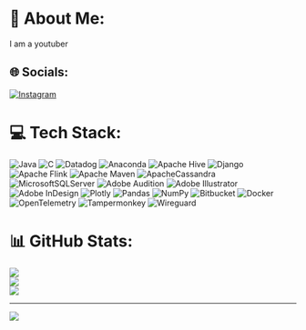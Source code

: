 # 💫 About Me:
I am a youtuber


## 🌐 Socials:
[![Instagram](https://img.shields.io/badge/Instagram-%23E4405F.svg?logo=Instagram&logoColor=white)](https://instagram.com/Yashu___07__yashwanth__) 

# 💻 Tech Stack:
![Java](https://img.shields.io/badge/java-%23ED8B00.svg?style=flat&logo=openjdk&logoColor=white) ![C](https://img.shields.io/badge/c-%2300599C.svg?style=flat&logo=c&logoColor=white) ![Datadog](https://img.shields.io/badge/datadog-%23632CA6.svg?style=flat&logo=datadog&logoColor=white) ![Anaconda](https://img.shields.io/badge/Anaconda-%2344A833.svg?style=flat&logo=anaconda&logoColor=white) ![Apache Hive](https://img.shields.io/badge/Apache%20Hive-FDEE21?style=flat&logo=apachehive&logoColor=black) ![Django](https://img.shields.io/badge/django-%23092E20.svg?style=flat&logo=django&logoColor=white) ![Apache Flink](https://img.shields.io/badge/Apache%20Flink-E6526F?style=flat&logo=Apache%20Flink&logoColor=white) ![Apache Maven](https://img.shields.io/badge/Apache%20Maven-C71A36?style=flat&logo=Apache%20Maven&logoColor=white) ![ApacheCassandra](https://img.shields.io/badge/cassandra-%231287B1.svg?style=flat&logo=apache-cassandra&logoColor=white) ![MicrosoftSQLServer](https://img.shields.io/badge/Microsoft%20SQL%20Server-CC2927?style=flat&logo=microsoft%20sql%20server&logoColor=white) ![Adobe Audition](https://img.shields.io/badge/Adobe%20Audition-9999FF.svg?style=flat&logo=Adobe%20Audition&logoColor=white) ![Adobe Illustrator](https://img.shields.io/badge/adobe%20illustrator-%23FF9A00.svg?style=flat&logo=adobe%20illustrator&logoColor=white) ![Adobe InDesign](https://img.shields.io/badge/Adobe%20InDesign-49021F?style=flat&logo=adobeindesign&logoColor=FF3366) ![Plotly](https://img.shields.io/badge/Plotly-%233F4F75.svg?style=flat&logo=plotly&logoColor=white) ![Pandas](https://img.shields.io/badge/pandas-%23150458.svg?style=flat&logo=pandas&logoColor=white) ![NumPy](https://img.shields.io/badge/numpy-%23013243.svg?style=flat&logo=numpy&logoColor=white) ![Bitbucket](https://img.shields.io/badge/bitbucket-%230047B3.svg?style=flat&logo=bitbucket&logoColor=white) ![Docker](https://img.shields.io/badge/docker-%230db7ed.svg?style=flat&logo=docker&logoColor=white) ![OpenTelemetry](https://img.shields.io/badge/OpenTelemetry-FFFFFF?&style=flat&logo=opentelemetry&logoColor=black) ![Tampermonkey](https://img.shields.io/badge/tampermonkey-%2300485B.svg?style=flat&logo=tampermonkey&logoColor=white) ![Wireguard](https://img.shields.io/badge/wireguard-%2388171A.svg?style=flat&logo=wireguard&logoColor=white)
# 📊 GitHub Stats:
![](https://github-readme-stats.vercel.app/api?username=Yashwanth-reddy-18&theme=tokyonight&hide_border=false&include_all_commits=true&count_private=true)<br/>
![](https://nirzak-streak-stats.vercel.app/?user=Yashwanth-reddy-18&theme=tokyonight&hide_border=false)<br/>
![](https://github-readme-stats.vercel.app/api/top-langs/?username=Yashwanth-reddy-18&theme=tokyonight&hide_border=false&include_all_commits=true&count_private=true&layout=compact)

---
[![](https://visitcount.itsvg.in/api?id=Yashwanth-reddy-18&icon=0&color=0)](https://visitcount.itsvg.in)

<!-- Proudly created with GPRM ( https://gprm.itsvg.in ) -->
